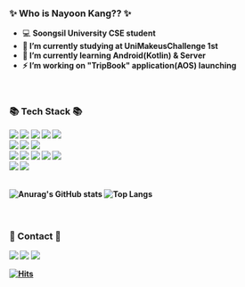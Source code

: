 <!--
### Hi there 👋


**kangna99/kangna99** is a ✨ _special_ ✨ repository because its `README.md` (this file) appears on your GitHub profile.

Here are some ideas to get you started:

- 🔭 I’m currently working on ...
- 🌱 I’m currently learning ...
- 👯 I’m looking to collaborate on ...
- 🤔 I’m looking for help with ...
- 💬 Ask me about ...
- 📫 How to reach me: ...
- 😄 Pronouns: ...
- ⚡ Fun fact: ...
-->


  
  ### ✨ Who is Nayoon Kang?? ✨
  - 💻 <strong>Soongsil University CSE student <br>
  - 🌈 <strong>I’m currently studying at UniMakeusChallenge 1st <br>
  - 👀 <strong>I’m currently learning Android(Kotlin) & Server <br>
  - ⚡ <strong>I’m working on "TripBook" application(AOS) launching <br>
  <br><br>
  
  ### 📚 Tech Stack 📚
  <img src="https://img.shields.io/badge/Java-007396?style=flat-square&logo=Java&logoColor=white"/></a>
  <img src="https://img.shields.io/badge/Python-3776AB?style=flat-square&logo=python&logoColor=white">
  <img src="https://img.shields.io/badge/Android-3DDC84?style=flat-square&logo=Android&logoColor=white">
  <img src="https://img.shields.io/badge/Kotlin-7F52FF?style=flat-square&logo=Kotlin&logoColor=white"/></a>
  <img src="https://img.shields.io/badge/Node.js-339933?style=flat-square&logo=Node.js&logoColor=white">
  <br>
  <img src="https://img.shields.io/badge/Linux-FCC624?style=flat-square&logo=Linux&logoColor=white"/></a>
  <img src="https://img.shields.io/badge/MySQL-4479A1?style=flat-square&logo=mysql&logoColor=white">
  <img src="https://img.shields.io/badge/AmazonAWS-232F3E?style=flat-square&logo=amazonaws&logoColor=white">
  <br>
  <img src="https://img.shields.io/badge/HTML5-E34F26?style=flat-square&logo=html5&logoColor=white">
  <img src="https://img.shields.io/badge/CSS-1572B6?style=flat-square&logo=css3&logoColor=white">
  <img src="https://img.shields.io/badge/Javascript-F7DF1E?style=flat-square&logo=javascript&logoColor=black">
  <img src="https://img.shields.io/badge/C-A8B9CC?style=flat-square&logo=c&logoColor=white"/></a>
  <img src="https://img.shields.io/badge/C++-00599C?style=flat-square&logo=c%2B%2B&logoColor=white">
  <br>
  <img src="https://img.shields.io/badge/Git-F05032?styleflat-square&logo=git&logoColor=white">
  <img src="https://img.shields.io/badge/Github-181717?style=flat-square&logo=github&logoColor=white">
  <br><br>
  
  ![Anurag's GitHub stats](https://github-readme-stats.vercel.app/api?username=kangna99&show_icons=true&theme=dracula)
  ![Top Langs](https://github-readme-stats.vercel.app/api/top-langs/?username=kangna99&layout=compact&theme=dracula)
  <br><br><br>
  
  
  ### 💌 Contact 💌
  <a href="kangna1999@gmail.com" target="_blank"><img src="https://img.shields.io/badge/Gmail-EA4335?style=flat-square&logo=Gmail&logoColor=white"/></a>
  <a href="kangna99@naver.com" target="_blank"><img src="https://img.shields.io/badge/Email-03C75A?style=flat-square&logo=Naver&logoColor=white"/></a>
  <a href="https://github.com/kangna99" target="_blank"><img src="https://img.shields.io/badge/Github-181717?style=flat-square&logo=Github&logoColor=white"/></a>
  <br>
  
  [![Hits](https://hits.seeyoufarm.com/api/count/incr/badge.svg?url=https%3A%2F%2Fgithub.com%2Fkangna99)](https://hits.seeyoufarm.com)
